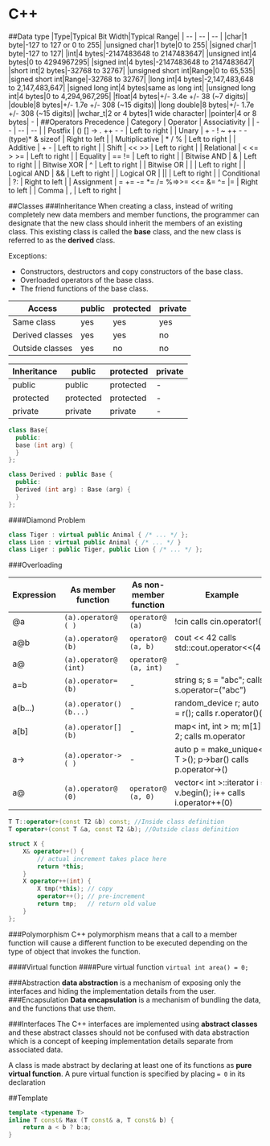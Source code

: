 # C++

##Data type
|Type|Typical Bit Width|Typical Range|
| -- | -- | -- |
|char|1 byte|-127 to 127 or 0 to 255|
|unsigned char|1 byte|0 to 255|
|signed char|1 byte|-127 to 127|
|int|4 bytes|-2147483648 to 2147483647|
|unsigned int|4 bytes|0 to 4294967295|
|signed int|4 bytes|-2147483648 to 2147483647|
|short int|2 bytes|-32768 to 32767|
|unsigned short int|Range|0 to 65,535|
|signed short int|Range|-32768 to 32767|
|long int|4 bytes|-2,147,483,648 to 2,147,483,647|
|signed long int|4 bytes|same as long int|
|unsigned long int|4 bytes|0 to 4,294,967,295|
|float|4 bytes|+/- 3.4e +/- 38 (~7 digits)|
|double|8 bytes|+/- 1.7e +/- 308 (~15 digits)|
|long double|8 bytes|+/- 1.7e +/- 308 (~15 digits)|
|wchar_t|2 or 4 bytes|1 wide character|
|pointer|4 or 8 bytes| - |
##Operators Precedence
| Category | Operator | Associativity  | 
| -- | -- | -- |
| Postfix | () [] -> . ++ - -  | Left to right  | 
| Unary | + - ! ~ ++ - - (type)* & sizeof | Right to left  | 
| Multiplicative  | * / % | Left to right  | 
| Additive  | + - | Left to right  | 
| Shift  | << >> | Left to right  | 
| Relational  | < <= > >= | Left to right  | 
| Equality  | == != | Left to right  | 
| Bitwise AND | & | Left to right  | 
| Bitwise XOR | ^ | Left to right  | 
| Bitwise OR | &#124; | Left to right  | 
| Logical AND | && | Left to right  | 
| Logical OR | &#124;&#124; | Left to right  | 
| Conditional | ?: | Right to left  | 
| Assignment | = += -= *= /= %=>>= <<= &= ^= &#124;= | Right to left  | 
| Comma | , | Left to right  | 

##Classes
###Inheritance
When creating a class, instead of writing completely new data members and member functions, the programmer can designate that the new class should inherit the members of an existing class. This existing class is called the **base** class, and the new class is referred to as the **derived** class.

Exceptions:
* Constructors, destructors and copy constructors of the base class.
* Overloaded operators of the base class.
* The friend functions of the base class.

| Access | public | protected | private | 
| - | - | - | - |
| Same class | yes | yes | yes | 
| Derived classes | yes | yes | no | 
| Outside classes | yes | no | no |

| Inheritance | public | protected | private | 
| - | - | - | - |
| public | public | protected | - | 
| protected | protected | protected | - | 
| private | private | private | - |

```c++
class Base{
  public:
  base (int arg) {
  }
};

class Derived : public Base {
  public:
  Derived (int arg) : Base (arg) {
  }
};
```

####Diamond Problem
```c++
class Tiger : virtual public Animal { /* ... */ };
class Lion : virtual public Animal { /* ... */ }			
class Liger : public Tiger, public Lion { /* ... */ };	
```

###Overloading

|Expression | As member function | As non-member function | Example|
| - | - | - | -|
|@a | `(a).operator@ ( )` | `operator@ (a)` | !cin calls cin.operator!()|
|a@b | `(a).operator@ (b)` | `operator@ (a, b)` | cout << 42 calls std::cout.operator<<(42)|
|a@ | `(a).operator@ (int)` | `operator@ (a, int)` | - |
|a=b | `(a).operator= (b)` | - | string s; s = "abc"; calls s.operator=("abc")|
|a(b...) | `(a).operator()(b...)` | - | random_device r; auto n = r(); calls r.operator()()|
|a[b] | `(a).operator[](b)` | - | map< int, int > m; m[1] = 2; calls m.operator[](1)|
|a-> | `(a).operator-> ( )` | - | auto p = make_unique< T >(); p->bar() calls p.operator->()|
|a@ | `(a).operator@ (0)` | `operator@ (a, 0)` | vector< int >::iterator i = v.begin(); i++ calls i.operator++(0)|

```c++
T T::operator+(const T2 &b) const; //Inside class definition
T operator+(const T &a, const T2 &b); //Outside class definition
```
```c++
struct X {
    X& operator++() {
        // actual increment takes place here
        return *this;
    }
    X operator++(int) {
        X tmp(*this); // copy
        operator++(); // pre-increment
        return tmp;   // return old value
    }
};
```

###Polymorphism
C++ polymorphism means that a call to a member function will cause a different function to be executed depending on the type of object that invokes the function.

####Virtual function
####Pure virtual function
`virtual int area() = 0;`

###Abstraction
**data abstraction** is a mechanism of exposing only the interfaces and hiding the implementation details from the user.
###Encapsulation
**Data encapsulation** is a mechanism of bundling the data, and the functions that use them.

###Interfaces
The C++ interfaces are implemented using **abstract classes** and these abstract classes should not be confused with data abstraction which is a concept of keeping implementation details separate from associated data.

A class is made abstract by declaring at least one of its functions as **pure virtual function**. A pure virtual function is specified by placing `= 0` in its declaration

##Template
```c++
template <typename T>
inline T const& Max (T const& a, T const& b) { 
    return a < b ? b:a; 
} 
```